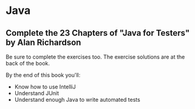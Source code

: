 # Java

## Complete the 23 Chapters of "Java for Testers" by Alan Richardson

Be sure to complete the exercises too. The exercise solutions are at the back of the book.

By the end of this book you'll:
* Know how to use IntelliJ
* Understand JUnit
* Understand enough Java to write automated tests

